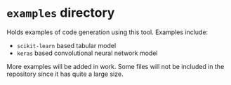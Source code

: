 # `examples` directory

Holds examples of code generation using this tool.
Examples include:

- `scikit-learn` based tabular model
- `keras` based convolutional neural network model

More examples will be added in work.
Some files will not be included in the repository since it has quite a large size.
